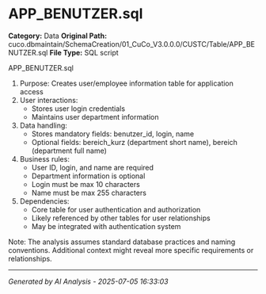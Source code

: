 # APP_BENUTZER.sql

**Category:** Data
**Original Path:** cuco.dbmaintain/SchemaCreation/01_CuCo_V3.0.0.0/CUSTC/Table/APP_BENUTZER.sql
**File Type:** SQL script

APP_BENUTZER.sql
1. Purpose: Creates user/employee information table for application access
2. User interactions:
   - Stores user login credentials
   - Maintains user department information
3. Data handling:
   - Stores mandatory fields: benutzer_id, login, name
   - Optional fields: bereich_kurz (department short name), bereich (department full name)
4. Business rules:
   - User ID, login, and name are required
   - Department information is optional
   - Login must be max 10 characters
   - Name must be max 255 characters
5. Dependencies:
   - Core table for user authentication and authorization
   - Likely referenced by other tables for user relationships
   - May be integrated with authentication system

Note: The analysis assumes standard database practices and naming conventions. Additional context might reveal more specific requirements or relationships.

---
*Generated by AI Analysis - 2025-07-05 16:33:03*
